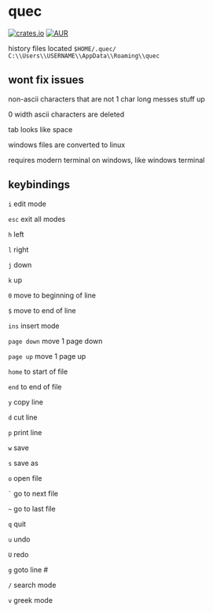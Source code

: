 # quec
[![crates.io](https://img.shields.io/crates/v/quec.svg)](https://crates.io/crates/quec) [![AUR](https://img.shields.io/aur/version/quec.svg)](https://aur.archlinux.org/packages/quec/)

history files located ``$HOME/.quec/`` ``C:\\Users\\USERNAME\\AppData\\Roaming\\quec``
## wont fix issues
non-ascii characters that are not 1 char long messes stuff up

0 width ascii characters are deleted

tab looks like space

windows files are converted to linux

requires modern terminal on windows, like windows terminal
## keybindings
``i`` edit mode

``esc`` exit all modes

``h`` left

``l`` right

``j`` down

``k`` up

``0`` move to beginning of line

``$`` move to end of line

``ins`` insert mode

``page down`` move 1 page down

``page up`` move 1 page up

``home`` to start of file

``end`` to end of file

``y`` copy line

``d`` cut line

``p`` print line

``w``  save

``s`` save as

``o`` open file

`` ` ``  go to next file

``~`` go to last file

``q``  quit

``u``  undo

``U``  redo

``g`` goto line #

``/`` search mode

``v`` greek mode